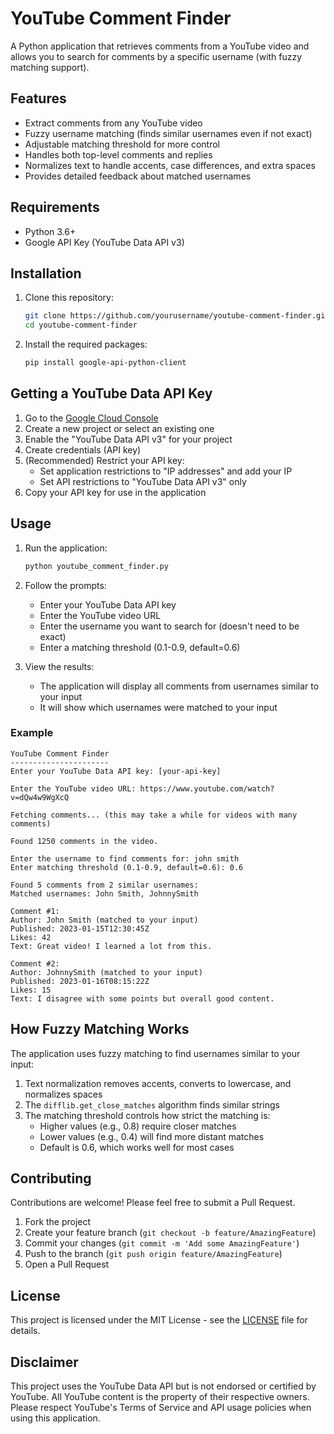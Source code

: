 

# YouTube Comment Finder

A Python application that retrieves comments from a YouTube video and allows you to search for comments by a specific username (with fuzzy matching support).

## Features

- Extract comments from any YouTube video
- Fuzzy username matching (finds similar usernames even if not exact)
- Adjustable matching threshold for more control
- Handles both top-level comments and replies
- Normalizes text to handle accents, case differences, and extra spaces
- Provides detailed feedback about matched usernames

## Requirements

- Python 3.6+
- Google API Key (YouTube Data API v3)

## Installation

1. Clone this repository:
   ```bash
   git clone https://github.com/yourusername/youtube-comment-finder.git
   cd youtube-comment-finder
   ```

2. Install the required packages:
   ```bash
   pip install google-api-python-client
   ```

## Getting a YouTube Data API Key

1. Go to the [Google Cloud Console](https://console.cloud.google.com/)
2. Create a new project or select an existing one
3. Enable the "YouTube Data API v3" for your project
4. Create credentials (API key)
5. (Recommended) Restrict your API key:
   - Set application restrictions to "IP addresses" and add your IP
   - Set API restrictions to "YouTube Data API v3" only
6. Copy your API key for use in the application

## Usage

1. Run the application:
   ```bash
   python youtube_comment_finder.py
   ```

2. Follow the prompts:
   - Enter your YouTube Data API key
   - Enter the YouTube video URL
   - Enter the username you want to search for (doesn't need to be exact)
   - Enter a matching threshold (0.1-0.9, default=0.6)

3. View the results:
   - The application will display all comments from usernames similar to your input
   - It will show which usernames were matched to your input

### Example

```
YouTube Comment Finder
----------------------
Enter your YouTube Data API key: [your-api-key]

Enter the YouTube video URL: https://www.youtube.com/watch?v=dQw4w9WgXcQ

Fetching comments... (this may take a while for videos with many comments)

Found 1250 comments in the video.

Enter the username to find comments for: john smith
Enter matching threshold (0.1-0.9, default=0.6): 0.6

Found 5 comments from 2 similar usernames:
Matched usernames: John Smith, JohnnySmith

Comment #1:
Author: John Smith (matched to your input)
Published: 2023-01-15T12:30:45Z
Likes: 42
Text: Great video! I learned a lot from this.

Comment #2:
Author: JohnnySmith (matched to your input)
Published: 2023-01-16T08:15:22Z
Likes: 15
Text: I disagree with some points but overall good content.
```

## How Fuzzy Matching Works

The application uses fuzzy matching to find usernames similar to your input:

1. Text normalization removes accents, converts to lowercase, and normalizes spaces
2. The `difflib.get_close_matches` algorithm finds similar strings
3. The matching threshold controls how strict the matching is:
   - Higher values (e.g., 0.8) require closer matches
   - Lower values (e.g., 0.4) will find more distant matches
   - Default is 0.6, which works well for most cases

## Contributing

Contributions are welcome! Please feel free to submit a Pull Request.

1. Fork the project
2. Create your feature branch (`git checkout -b feature/AmazingFeature`)
3. Commit your changes (`git commit -m 'Add some AmazingFeature'`)
4. Push to the branch (`git push origin feature/AmazingFeature`)
5. Open a Pull Request

## License

This project is licensed under the MIT License - see the [LICENSE](LICENSE) file for details.

## Disclaimer

This project uses the YouTube Data API but is not endorsed or certified by YouTube. All YouTube content is the property of their respective owners. Please respect YouTube's Terms of Service and API usage policies when using this application.
